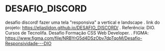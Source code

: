# DESAFIO_DISCORD
desafio discord! fazer uma tela "responsiva" a vertical e landscape
.
link do projeto: https://eliaslidon.github.io/DESAFIO_DISCORD/
.
Referência:
DIO. Cursos de Tecnolifa. Desafio Formação CSS Web Developer.
.
FIGMA: 
https://www.figma.com/file/NRBYrG5d4DSzObv7dpTqoM/Desafio-Responsividade---DIO

